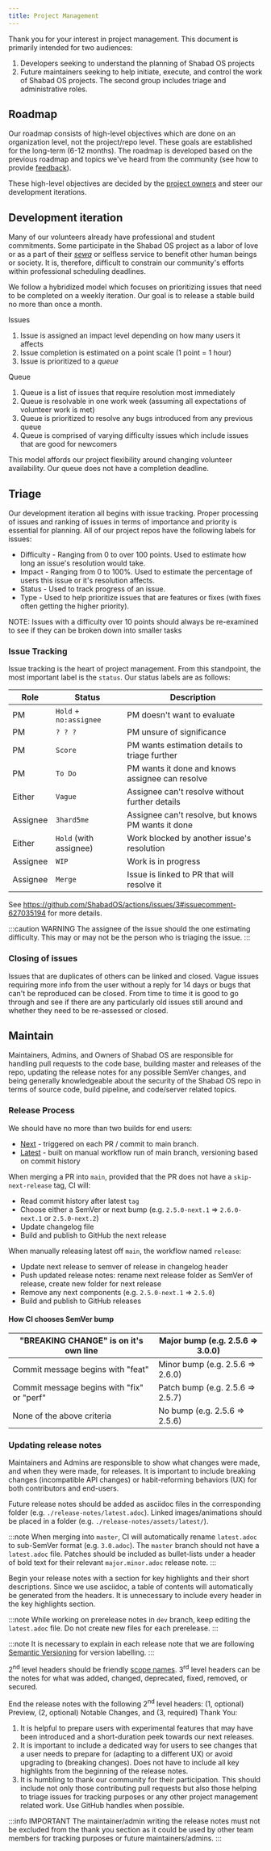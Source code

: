```yaml
---
title: Project Management
---
```


Thank you for your interest in project management. This document is primarily intended for two audiences:

1. Developers seeking to understand the planning of Shabad OS projects
2. Future maintainers seeking to help initiate, execute, and control the work of Shabad OS projects. The second group includes triage and administrative roles.

## Roadmap

Our roadmap consists of high-level objectives which are done on an organization level, not the project/repo level. These goals are established for the long-term (6-12 months). The roadmap is developed based on the previous roadmap and topics we've heard from the community (see how to provide [feedback](./support-and-feedback.md)).

These high-level objectives are decided by the [project owners](https://github.com/orgs/ShabadOS/people) and steer our development iterations.

## Development iteration

Many of our volunteers already have professional and student commitments. Some participate in the Shabad OS project as a labor of love or as a part of their [_sewa_](https://en.wikipedia.org/wiki/Selfless_service) or selfless service to benefit other human beings or society. It is, therefore, difficult to constrain our community's efforts within professional scheduling deadlines.

We follow a hybridized model which focuses on prioritizing issues that need to be completed on a weekly iteration. Our goal is to release a stable build no more than once a month.

Issues

1. Issue is assigned an impact level depending on how many users it affects
2. Issue completion is estimated on a point scale (1 point = 1 hour)
3. Issue is prioritized to a _queue_

Queue

1. Queue is a list of issues that require resolution most immediately
2. Queue is resolvable in one work week (assuming all expectations of volunteer work is met)
3. Queue is prioritized to resolve any bugs introduced from any previous queue
4. Queue is comprised of varying difficulty issues which include issues that are good for newcomers

This model affords our project flexibility around changing volunteer availability. Our queue does not have a completion deadline.

## Triage

Our development iteration all begins with issue tracking. Proper processing of issues and ranking of issues in terms of importance and priority is essential for planning. All of our project repos have the following labels for issues:

- Difficulty - Ranging from 0 to over 100 points. Used to estimate how long an issue's resolution would take.
- Impact - Ranging from 0 to 100%. Used to estimate the percentage of users this issue or it's resolution affects.
- Status - Used to track progress of an issue.
- Type - Used to help prioritize issues that are features or fixes (with fixes often getting the higher priority).

NOTE: Issues with a difficulty over 10 points should always be re-examined to see if they can be broken down into smaller tasks

### Issue Tracking

Issue tracking is the heart of project management. From this standpoint, the most important label is the `status`. Our status labels are as follows:

| Role     | Status                 | Description                                        |
| -------- | ---------------------- | -------------------------------------------------- |
| PM       | `Hold` + `no:assignee` | PM doesn't want to evaluate                        |
| PM       | `? ? ?`                | PM unsure of significance                          |
| PM       | `Score`                | PM wants estimation details to triage further      |
| PM       | `To Do`                | PM wants it done and knows assignee can resolve    |
| Either   | `Vague`                | Assignee can't resolve without further details     |
| Assignee | `3hard5me`             | Assignee can't resolve, but knows PM wants it done |
| Either   | `Hold` (with assignee) | Work blocked by another issue's resolution         |
| Assignee | `WIP`                  | Work is in progress                                |
| Assignee | `Merge`                | Issue is linked to PR that will resolve it         |

See https://github.com/ShabadOS/actions/issues/3#issuecomment-627035194 for more details.

:::caution WARNING
The assignee of the issue should the one estimating difficulty. This may or may not be the person who is triaging the issue.
:::

### Closing of issues

Issues that are duplicates of others can be linked and closed. Vague issues requiring more info from the user without a reply for 14 days or bugs that can't be reproduced can be closed. From time to time it is good to go through and see if there are any particularly old issues still around and whether they need to be re-assessed or closed.

## Maintain

Maintainers, Admins, and Owners of Shabad OS are responsible for handling pull requests to the code base, building master and releases of the repo, updating the release notes for any possible SemVer changes, and being generally knowledgeable about the security of the Shabad OS repo in terms of source code, build pipeline, and code/server related topics.

### Release Process

We should have no more than two builds for end users:

- [Next](https://github.com/ShabadOS/desktop/releases) - triggered on each PR / commit to main branch.
- [Latest](https://github.com/ShabadOS/desktop/releases/latest) - built on manual workflow run of main branch, versioning based on commit history

When merging a PR into `main`, provided that the PR does not have a `skip-next-release` tag, CI will:

- Read commit history after latest `tag`
- Choose either a SemVer or next bump (e.g. `2.5.0-next.1` => `2.6.0-next.1` or `2.5.0-next.2`)
- Update changelog file
- Build and publish to GitHub the next release

When manually releasing latest off `main`, the workflow named `release`:

- Update next release to semver of release in changelog header
- Push updated release notes: rename next release folder as SemVer of release, create new folder for next release
- Remove any next components (e.g. `2.5.0-next.1` => `2.5.0`)
- Build and publish to GitHub releases

#### How CI chooses SemVer bump

| "BREAKING CHANGE" is on it's own line      | Major bump (e.g. 2.5.6 => 3.0.0) |
| ------------------------------------------ | -------------------------------- |
| Commit message begins with "feat"          | Minor bump (e.g. 2.5.6 => 2.6.0) |
| Commit message begins with "fix" or "perf" | Patch bump (e.g. 2.5.6 => 2.5.7) |
| None of the above criteria                 | No bump (e.g. 2.5.6 => 2.5.6)    |

### Updating release notes

Maintainers and Admins are responsible to show what changes were made, and when they were made, for releases. It is important to include breaking changes (incompatible API changes) or habit-reforming behaviors (UX) for both contributors and end-users.

Future release notes should be added as asciidoc files in the corresponding folder (e.g. `./release-notes/latest.adoc`). Linked images/animations should be placed in a folder (e.g. `./release-notes/assets/latest/`).

:::note
When merging into `master`, CI will automatically rename `latest.adoc` to sub-SemVer format (e.g. `3.0.adoc`). The `master` branch should not have a `latest.adoc` file. Patches should be included as bullet-lists under a header of bold text for their relevant `major.minor.adoc` release note.
:::

Begin your release notes with a section for key highlights and their short descriptions. Since we use asciidoc, a table of contents will automatically be generated from the headers. It is unnecessary to include every header in the key highlights section.

:::note
While working on prerelease notes in `dev` branch, keep editing the `latest.adoc` file. Do not create new files for each prerelease.
:::

:::note
It is necessary to explain in each release note that we are following [Semantic Versioning](https://semver.org/) for version labelling.
:::

2<sup>nd</sup> level headers should be friendly [scope names](https://github.com/ShabadOS/.github/blob/master/CONTRIBUTING.md#scope). 3<sup>rd</sup> level headers can be the notes for what was added, changed, deprecated, fixed, removed, or secured.

End the release notes with the following 2<sup>nd</sup> level headers: (1, optional) Preview, (2, optional) Notable Changes, and (3, required) Thank You:

1. It is helpful to prepare users with experimental features that may have been introduced and a short-duration peek towards our next releases.
2. It is important to include a dedicated way for users to see changes that a user needs to prepare for (adapting to a different UX) or avoid upgrading to (breaking changes). Does not have to include all key highlights from the beginning of the release notes.
3. It is humbling to thank our community for their participation. This should include not only those contributing pull requests but also those helping to triage issues for tracking purposes or any other project management related work. Use GitHub handles when possible.

:::info IMPORTANT
The maintainer/admin writing the release notes must not be excluded from the thank you section as it could be used by other team members for tracking purposes or future maintainers/admins.
:::

